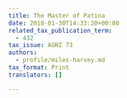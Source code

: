 ```yaml
---
title: The Master of Patina
date: 2018-01-30T14:33:20+00:00
related_tax_publication_term:
  - 432
tax_issue: AGNI 73
authors:
  - profile/miles-harvey.md
tax_format: Print
translators: []

---
```

